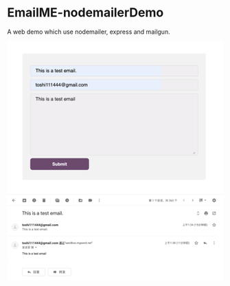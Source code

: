 # EmailME-nodemailerDemo
A web demo which use nodemailer, express and mailgun.

![](https://github.com/Toshi14141414/EmailME-nodemailerDemo/blob/master/web.jpg)
![](https://github.com/Toshi14141414/EmailME-nodemailerDemo/blob/master/mail.jpg)
